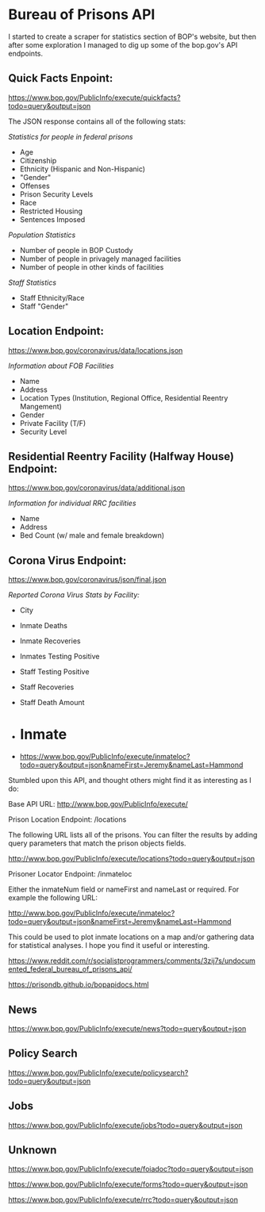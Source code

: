 # Bureau of Prisons API

I started to create a scraper for statistics section of BOP's website, but then after some exploration I managed to dig up some of the bop.gov's API endpoints.


Quick Facts Enpoint:
--------------------

https://www.bop.gov/PublicInfo/execute/quickfacts?todo=query&output=json

The JSON response contains all of the following stats:

*Statistics for people in federal prisons*
+ Age
+ Citizenship
+ Ethnicity (Hispanic and Non-Hispanic)
+ "Gender"
+ Offenses
+ Prison Security Levels
+ Race
+ Restricted Housing
+ Sentences Imposed

*Population Statistics*
+ Number of people in BOP Custody
+ Number of people in privagely managed facilities
+ Number of people in other kinds of facilities

*Staff Statistics*
+ Staff Ethnicity/Race
+ Staff "Gender"


Location Endpoint:
------------------
https://www.bop.gov/coronavirus/data/locations.json

*Information about FOB Facilities*
+ Name
+ Address
+ Location Types (Institution, Regional Office, Residential Reentry Mangement)
+ Gender
+ Private Facility (T/F)
+ Security Level


Residential Reentry Facility (Halfway House) Endpoint:
------------------------------------------------------
https://www.bop.gov/coronavirus/data/additional.json

*Information for individual RRC facilities*
+ Name
+ Address
+ Bed Count (w/ male and female breakdown)


Corona Virus Endpoint:
----------------------
https://www.bop.gov/coronavirus/json/final.json

*Reported Corona Virus Stats by Facility:*
+ City
+ Inmate Deaths
+ Inmate Recoveries
+ Inmates Testing Positive
+ Staff Testing Positive
+ Staff Recoveries
+ Staff Death Amount

+ # Inmate
+ https://www.bop.gov/PublicInfo/execute/inmateloc?todo=query&output=json&nameFirst=Jeremy&nameLast=Hammond


Stumbled upon this API, and thought others might find it as interesting as I do:

Base API URL: http://www.bop.gov/PublicInfo/execute/

Prison Location Endpoint: /locations

The following URL lists all of the prisons. You can filter the results by adding query parameters that match the prison objects fields.

http://www.bop.gov/PublicInfo/execute/locations?todo=query&output=json

Prisoner Locator Endpoint: /inmateloc

Either the inmateNum field or nameFirst and nameLast or required. For example the following URL:

http://www.bop.gov/PublicInfo/execute/inmateloc?todo=query&output=json&nameFirst=Jeremy&nameLast=Hammond

This could be used to plot inmate locations on a map and/or gathering data for statistical analyses. I hope you find it useful or interesting.


https://www.reddit.com/r/socialistprogrammers/comments/3zij7s/undocumented_federal_bureau_of_prisons_api/


https://prisondb.github.io/bopapidocs.html


## News

https://www.bop.gov/PublicInfo/execute/news?todo=query&output=json

## Policy Search

https://www.bop.gov/PublicInfo/execute/policysearch?todo=query&output=json

## Jobs
https://www.bop.gov/PublicInfo/execute/jobs?todo=query&output=json

## Unknown

https://www.bop.gov/PublicInfo/execute/foiadoc?todo=query&output=json

https://www.bop.gov/PublicInfo/execute/forms?todo=query&output=json

https://www.bop.gov/PublicInfo/execute/rrc?todo=query&output=json
